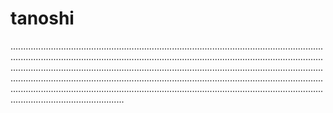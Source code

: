 # tanoshi
.........................................................................................................................................................................................................................................................................................................................................................................................................................................................................................................................................................................................................................................................................................
